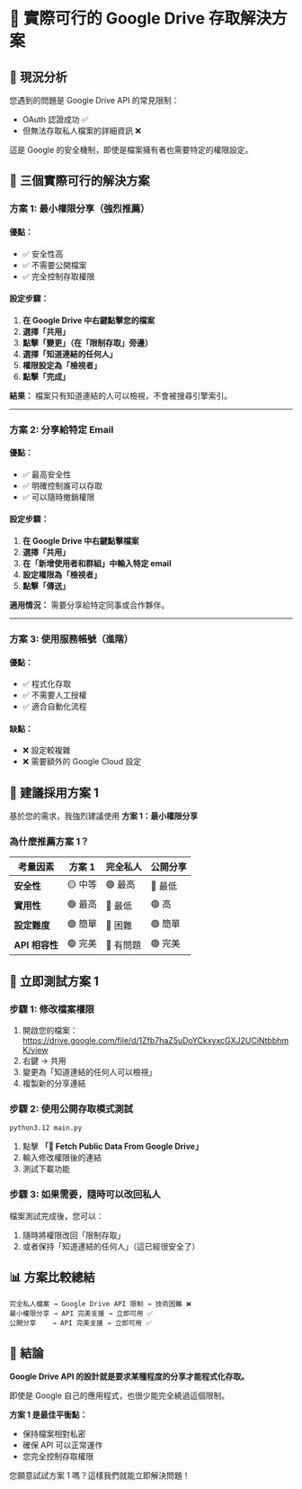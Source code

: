 # 🎯 實際可行的 Google Drive 存取解決方案

## 🚨 **現況分析**

您遇到的問題是 Google Drive API 的常見限制：
- OAuth 認證成功 ✅
- 但無法存取私人檔案的詳細資訊 ❌

這是 Google 的安全機制，即使是檔案擁有者也需要特定的權限設定。

## 🎯 **三個實際可行的解決方案**

### 方案 1: 最小權限分享（強烈推薦）

#### 優點：
- ✅ 安全性高
- ✅ 不需要公開檔案
- ✅ 完全控制存取權限

#### 設定步驟：

1. **在 Google Drive 中右鍵點擊您的檔案**
2. **選擇「共用」**
3. **點擊「變更」（在「限制存取」旁邊）**
4. **選擇「知道連結的任何人」**
5. **權限設定為「檢視者」**
6. **點擊「完成」**

**結果：** 檔案只有知道連結的人可以檢視，不會被搜尋引擎索引。

---

### 方案 2: 分享給特定 Email

#### 優點：
- ✅ 最高安全性
- ✅ 明確控制誰可以存取
- ✅ 可以隨時撤銷權限

#### 設定步驟：

1. **在 Google Drive 中右鍵點擊檔案**
2. **選擇「共用」**
3. **在「新增使用者和群組」中輸入特定 email**
4. **設定權限為「檢視者」**
5. **點擊「傳送」**

**適用情況：** 需要分享給特定同事或合作夥伴。

---

### 方案 3: 使用服務帳號（進階）

#### 優點：
- ✅ 程式化存取
- ✅ 不需要人工授權
- ✅ 適合自動化流程

#### 缺點：
- ❌ 設定較複雜
- ❌ 需要額外的 Google Cloud 設定

## 🎯 **建議採用方案 1**

基於您的需求，我強烈建議使用 **方案 1：最小權限分享**

### 為什麼推薦方案 1？

| 考量因素 | 方案 1 | 完全私人 | 公開分享 |
|----------|--------|----------|----------|
| **安全性** | 🟡 中等 | 🟢 最高 | 🔴 最低 |
| **實用性** | 🟢 最高 | 🔴 最低 | 🟢 高 |
| **設定難度** | 🟢 簡單 | 🔴 困難 | 🟢 簡單 |
| **API 相容性** | 🟢 完美 | 🔴 有問題 | 🟢 完美 |

## 🚀 **立即測試方案 1**

### 步驟 1: 修改檔案權限

1. 開啟您的檔案：https://drive.google.com/file/d/1Zfb7haZ5uDoYCkxyxcGXJ2UCiNtbbhmK/view
2. 右鍵 → 共用
3. 變更為「知道連結的任何人可以檢視」
4. 複製新的分享連結

### 步驟 2: 使用公開存取模式測試

```bash
python3.12 main.py
```

1. 點擊 **「📁 Fetch Public Data From Google Drive」**
2. 輸入修改權限後的連結
3. 測試下載功能

### 步驟 3: 如果需要，隨時可以改回私人

檔案測試完成後，您可以：
1. 隨時將權限改回「限制存取」
2. 或者保持「知道連結的任何人」（這已經很安全了）

## 📊 **方案比較總結**

```
完全私人檔案 → Google Drive API 限制 → 技術困難 ❌
最小權限分享 → API 完美支援 → 立即可用 ✅  
公開分享    → API 完美支援 → 立即可用 ✅
```

## 🎉 **結論**

**Google Drive API 的設計就是要求某種程度的分享才能程式化存取。**

即使是 Google 自己的應用程式，也很少能完全繞過這個限制。

**方案 1 是最佳平衡點：**
- 保持檔案相對私密
- 確保 API 可以正常運作
- 您完全控制存取權限

您願意試試方案 1 嗎？這樣我們就能立即解決問題！ 
